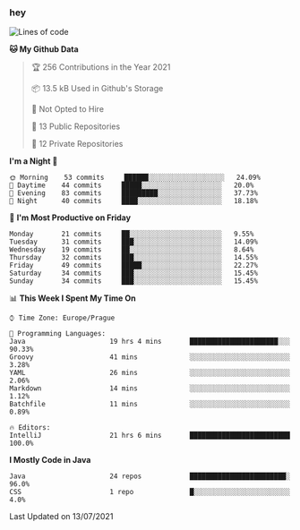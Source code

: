 ### hey

<!--START_SECTION:waka-->
![Lines of code](https://img.shields.io/badge/From%20Hello%20World%20I%27ve%20Written-70083%20lines%20of%20code-blue)

**🐱 My Github Data** 

> 🏆 256 Contributions in the Year 2021
 > 
> 📦 13.5 kB Used in Github's Storage 
 > 
> 🚫 Not Opted to Hire
 > 
> 📜 13 Public Repositories 
 > 
> 🔑 12 Private Repositories  
 > 
**I'm a Night 🦉** 

```text
🌞 Morning    53 commits     ██████░░░░░░░░░░░░░░░░░░░   24.09% 
🌆 Daytime    44 commits     █████░░░░░░░░░░░░░░░░░░░░   20.0% 
🌃 Evening    83 commits     █████████░░░░░░░░░░░░░░░░   37.73% 
🌙 Night      40 commits     ████░░░░░░░░░░░░░░░░░░░░░   18.18%

```
📅 **I'm Most Productive on Friday** 

```text
Monday       21 commits     ██░░░░░░░░░░░░░░░░░░░░░░░   9.55% 
Tuesday      31 commits     ███░░░░░░░░░░░░░░░░░░░░░░   14.09% 
Wednesday    19 commits     ██░░░░░░░░░░░░░░░░░░░░░░░   8.64% 
Thursday     32 commits     ███░░░░░░░░░░░░░░░░░░░░░░   14.55% 
Friday       49 commits     █████░░░░░░░░░░░░░░░░░░░░   22.27% 
Saturday     34 commits     ███░░░░░░░░░░░░░░░░░░░░░░   15.45% 
Sunday       34 commits     ███░░░░░░░░░░░░░░░░░░░░░░   15.45%

```


📊 **This Week I Spent My Time On** 

```text
⌚︎ Time Zone: Europe/Prague

💬 Programming Languages: 
Java                     19 hrs 4 mins       ██████████████████████░░░   90.33% 
Groovy                   41 mins             ░░░░░░░░░░░░░░░░░░░░░░░░░   3.28% 
YAML                     26 mins             ░░░░░░░░░░░░░░░░░░░░░░░░░   2.06% 
Markdown                 14 mins             ░░░░░░░░░░░░░░░░░░░░░░░░░   1.12% 
Batchfile                11 mins             ░░░░░░░░░░░░░░░░░░░░░░░░░   0.89%

🔥 Editors: 
IntelliJ                 21 hrs 6 mins       █████████████████████████   100.0%

```

**I Mostly Code in Java** 

```text
Java                     24 repos            ████████████████████████░   96.0% 
CSS                      1 repo              █░░░░░░░░░░░░░░░░░░░░░░░░   4.0%

```



 Last Updated on 13/07/2021
<!--END_SECTION:waka-->

